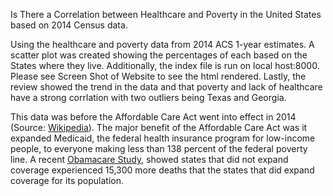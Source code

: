 Is There a Correlation between Healthcare and Poverty in the United States
based on 2014 Census data.

Using the healthcare and poverty data from 2014 ACS 1-year estimates.  A scatter plot was created showing the percentages of each based on the States where they live.  Additionally, the index file is run on local host:8000.  Please see Screen Shot of Website to see the html rendered.  Lastly, the review showed the trend in the data and that poverty and lack of healthcare have a strong corrlation with two outliers being Texas and Georgia. 

This data was before the Affordable Care Act went into effect in 2014 
(Source: <a href="https://en.wikipedia.org/wiki/Patient_Protection_and_Affordable_Care_Act">Wikipedia</a>).  The major benefit of the Affordable Care Act was it expanded Medicaid, the federal health insurance program for low-income people, to everyone making less than 138 percent of the federal poverty line.  A recent <a href = "https://www.vox.com/policy-and-politics/2019/7/23/20703776/medicaid-expansion-obamacare-health-care-2020">Obamacare Study</a>, showed states that did not expand coverage experienced 15,300 more deaths that the states that did expand coverage for its population.
